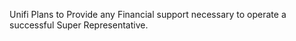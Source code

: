 Unifi Plans to Provide any Financial support necessary to operate a successful Super Representative.
